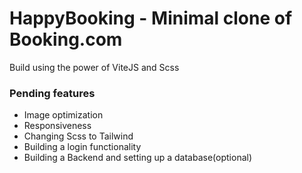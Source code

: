 # HappyBooking - Minimal clone of Booking.com

Build using the power of ViteJS and Scss

### Pending features

- Image optimization
- Responsiveness
- Changing Scss to Tailwind
- Building a login functionality
- Building a Backend and setting up a database(optional)
